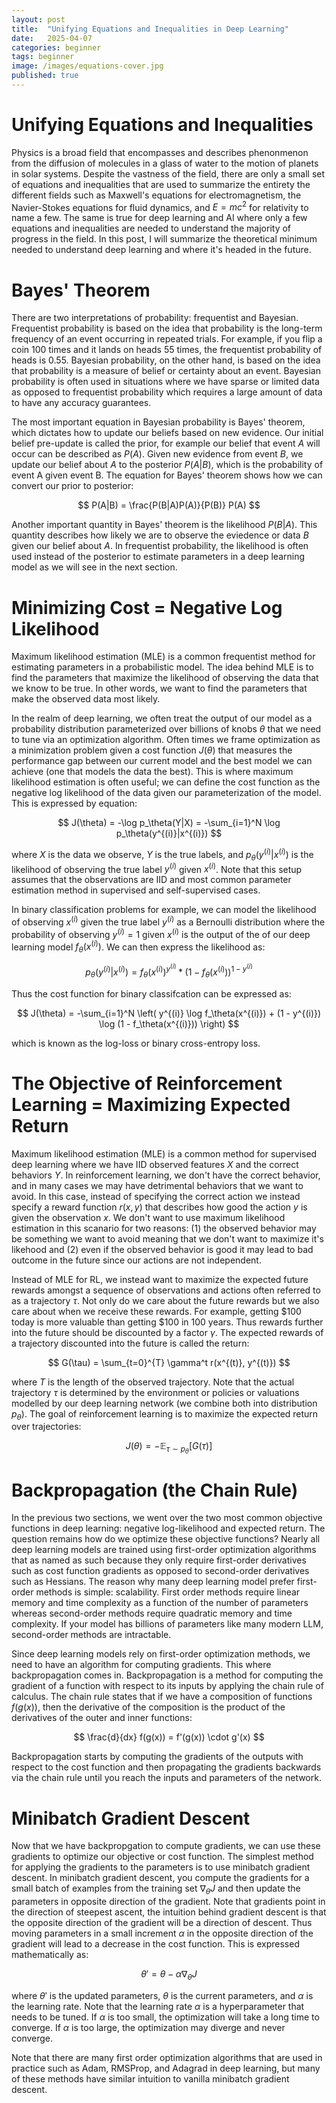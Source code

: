 ```yaml
---
layout: post
title:  "Unifying Equations and Inequalities in Deep Learning"
date:   2025-04-07
categories: beginner
tags: beginner
image: /images/equations-cover.jpg
published: true
---
```


# Unifying Equations and Inequalities 
Physics is a broad field that encompasses and describes phenonmenon from the diffusion of molecules in a glass of water to the motion of planets in solar systems. Despite the vastness of the field, there are only a small set of equations and inequalities that are used to summarize the entirety the different fields such as Maxwell's equations for electromagnetism, the Navier-Stokes equations for fluid dynamics, and $E=mc^2$ for relativity to name a few. The same is true for deep learning and AI where only a few equations and inequalities are needed to understand the majority of progress in the field. In this post, I will summarize the theoretical minimum needed to understand deep learning and where it's headed in the future.  

# Bayes' Theorem
There are two interpretations of probability: frequentist and Bayesian. Frequentist probability is based on the idea that probability is the long-term frequency of an event occurring in repeated trials. For example, if you flip a coin 100 times and it lands on heads 55 times, the frequentist probability of heads is 0.55. Bayesian probability, on the other hand, is based on the idea that probability is a measure of belief or certainty about an event. Bayesian probability is often used in situations where we have sparse or limited data as opposed to frequentist probability which requires a large amount of data to have any accuracy guarantees.

The most important equation in Bayesian probability is Bayes' theorem, which dictates how to update our beliefs based on new evidence. Our initial belief pre-update is called the prior, for example our belief that event $A$ will occur can be described as $P(A)$. Given new evidence from event $B$, we update our belief about $A$ to the posterior $P(A|B)$, which is the probability of event A given event B. The equation for Bayes' theorem shows how we can convert our prior to posterior:

$$
P(A|B) = \frac{P(B|A)P(A)}{P(B)} P(A)
$$

Another important quantity in Bayes' theorem is the likelihood $P(B|A)$. This quantity describes how likely we are to observe the eviedence or data $B$ given our belief about $A$. In frequentist probability, the likelihood is often used instead of the posterior to estimate parameters in a deep learning model as we will see in the next section. 

# Minimizing Cost = Negative Log Likelihood
Maximum likelihood estimation (MLE) is a common frequentist method for estimating parameters in a probabilistic model. The idea behind MLE is to find the parameters that maximize the likelihood of observing the data that we know to be true. In other words, we want to find the parameters that make the observed data most likely. 

In the realm of deep learning, we often treat the output of our model as a probability distribution parameterized over billions of knobs $\theta$ that we need to tune via an optimization algorithm. Often times we frame optimization as a minimization problem given a cost function $J(\theta)$ that measures the performance gap between our current model and the best model we can achieve (one that models the data the best). This is where maximum likelihood estimation is often useful; we can define the cost function as the negative log likelihood of the data given our parameterization of the model. This is expressed by equation:

$$
J(\theta) = -\log p_\theta(Y|X) = -\sum_{i=1}^N \log p_\theta(y^{(i)}|x^{(i)})
$$

where $X$ is the data we observe, $Y$ is the true labels, and $p_\theta(y^{(i)}|x^{(i)})$ is the likelihood of observing the true label $y^{(i)}$ given $x^{(i)}$. Note that this setup assumes that the observations are IID and most common parameter estimation method in supervised and self-supervised cases. 

In binary classification problems for example, we can model the likelihood of observing $x^{(i)}$ given the true label $y^{(i)}$ as a Bernoulli distribution where the probability of observing $y^{(i)} = 1$ given $x^{(i)}$ is the output of the of our deep learning model $f_\theta(x^{(i)})$. We can then express the likelihood as:

$$
p_\theta(y^{(i)}|x^{(i)}) = f_\theta(x^{(i)})^{y^{(i)}} * (1 - f_\theta(x^{(i)}))^{1 - y^{(i)}}
$$

Thus the cost function for binary classifcation can be expressed as:

$$
J(\theta) = -\sum_{i=1}^N \left( y^{(i)} \log f_\theta(x^{(i)}) + (1 - y^{(i)}) \log (1 - f_\theta(x^{(i)})) \right)
$$

which is known as the log-loss or binary cross-entropy loss.

# The Objective of Reinforcement Learning = Maximizing Expected Return
Maximum likelihood estimation (MLE) is a common method for supervised deep learning where we have IID observed features $X$ and the correct behaviors $Y$. In reinforcement learning, we don't have the correct behavior, and in many cases we may have detrimental behaviors that we want to avoid. In this case, instead of specifying the correct action we instead specify a reward function $r(x, y)$ that describes how good the action $y$ is given the observation $x$. We don't want to use maximum likelihood estimation in this scanario for two reasons: (1) the observed behavior may be something we want to avoid meaning that we don't want to maximize it's likehood and (2) even if the observed behavior is good it may lead to bad outcome in the future since our actions are not independent.  

Instead of MLE for RL, we instead want to maximize the expected future rewards amongst a sequence of observations and actions often referred to as a trajectory $\tau$. Not only do we care about the future rewards but we also care about when we receive these rewards. For example, getting $100 today is more valuable than getting $100 in 100 years. Thus rewards further into the future should be discounted by a factor $\gamma$. The expected rewards of a trajectory discounted into the future is called the return: 

$$
G(\tau) = \sum_{t=0}^{T} \gamma^t r(x^{(t)}, y^{(t)})
$$

where $T$ is the length of the observed trajectory. Note that the actual trajectory $\tau$ is determined by the environment or policies or valuations modelled by our deep learning network (we combine both into distribution $p_\theta$). The goal of reinforcement learning is to maximize the expected return over trajectories:

$$
J(\theta) = -\mathbb{E}_{\tau \sim p_\theta} [G(\tau)]
$$

# Backpropagation (the Chain Rule)
In the previous two sections, we went over the two most common objective functions in deep learning: negative log-likelihood and expected return. The question remains how do we optimize these objective functions? Nearly all deep learning models are trained using first-order optimization algorithms that as named as such because they only require first-order derivatives such as cost function gradients as opposed to second-order derivatives such as Hessians. The reason why many deep learning model prefer first-order methods is simple: scalability. First order methods require linear memory and time complexity as a function of the number of parameters whereas second-order methods require quadratic memory and time complexity. If your model has billions of parameters like many modern LLM, second-order methods are intractable. 

Since deep learning models rely on first-order optimization methods, we need to have an algorithm for computing gradients. This where backpropagation comes in. Backpropagation is a method for computing the gradient of a function with respect to its inputs by applying the chain rule of calculus. The chain rule states that if we have a composition of functions $f(g(x))$, then the derivative of the composition is the product of the derivatives of the outer and inner functions: 

$$
\frac{d}{dx} f(g(x)) = f'(g(x)) \cdot g'(x)
$$

Backpropagation starts by computing the gradients of the outputs with respect to the cost function and then propagating the gradients backwards via the chain rule until you reach the inputs and parameters of the network.  

# Minibatch Gradient Descent
Now that we have backpropgation to compute gradients, we can use these gradients to optimize our objective or cost function. The simplest method for applying the gradients to the parameters is to use minibatch gradient descent. In minibatch gradient descent, you compute the gradients for a small batch of examples from the training set $\nabla_\theta J$ and then update the parameters in opposite direction of the gradient. Note that gradients point in the direction of steepest ascent, the intuition behind gradient descent is that the opposite direction of the gradient will be a direction of descent. Thus moving parameters in a small increment $\alpha$ in the opposite direction of the gradient will lead to a decrease in the cost function. This is expressed mathematically as:

$$
\theta' = \theta - \alpha \nabla_\theta J
$$

where $\theta'$ is the updated parameters, $\theta$ is the current parameters, and $\alpha$ is the learning rate. Note that the learning rate $\alpha$ is a hyperparameter that needs to be tuned. If $\alpha$ is too small, the optimization will take a long time to converge. If $\alpha$ is too large, the optimization may diverge and never converge. 

Note that there are many first order optimization algorithms that are used in practice such as Adam, RMSProp, and Adagrad in deep learning, but many of these methods have similar intuition to vanilla minibatch gradient descent. 








